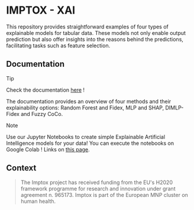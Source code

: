 # IMPTOX - XAI

 This repository provides straightforward examples of four types of explainable models for tabular data. These models not only enable output prediction but also offer insights into the reasons behind the predictions, facilitating tasks such as feature selection.

## Documentation

> [!TIP]
> Check the documentation [here](https://thibaultschowing.github.io/IMPTOX_XAI/) !

The documentation provides an overview of four methods and their explainability options: Random Forest and Fidex, MLP and SHAP, DIMLP-Fidex and Fuzzy CoCo. 

> [!NOTE]
> Use our Jupyter Notebooks to create simple Explainable Artificial Intelligence models for your data!
> You can execute the notebooks on Google Colab ! Links on [this page](https://thibaultschowing.github.io/IMPTOX_XAI/aInstallation/). 

## Context

> The Imptox project has received funding from the EU's H2020 framework programme for research and innovation under grant agreement n. 965173. Imptox is part of the European MNP cluster on human health.
